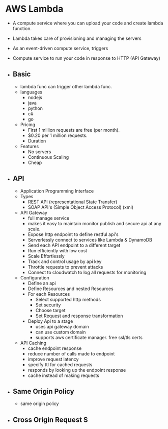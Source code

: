# AWS Lambda
- A compute service where you can upload your code and create lambda function.
- Lambda takes care of provisioning and managing the servers
- As an event-driven compute service, triggers
- Compute service to run your code in response to HTTP (API Gateway)

- ## Basic
    - lambda func can trigger other lambda func.
    - languages
        - nodejs
        - java
        - python
        - c#
        - go
    - Pricing
        - First 1 million requests are free (per month).
        - $0.20 per 1 million requests.
        - Duration
    - Features
        - No servers
        - Continuous Scaling
        - Cheap
- ## API
    - Application Programming Interface
    - Types
        - REST API (representational State Transfer)
        - SOAP API's (Simple Object Access Protocol) (xml)
    - API Gateway
        - full manage service
        - makes it easy to maintain monitor publish and secure api at any scale.
        - Expose http endpoint to define restful api's
        - Serverlessly connect to services like Lambda & DynamoDB
        - Send each API endpoint to a different target
        - Run efficiently with low cost
        - Scale Effortlessly
        - Track and control usage by api key
        - Throttle requests to prevent attacks
        - Connect to cloudwatch to log all requests for monitoring
    - Configuration
        - Define an api
        - Define Resources and nested Resources
        - For each Resources
            - Select supported http methods
            - Set security
            - Choose target
            - Set Request and response transformation
        - Deploy Api to a stage
            - uses api gateway domain
            - can use custom domain
            - supports aws certificate manager. free ssl/tls certs
    - API Caching
        - cache endpoint response
        - reduce number of calls made to endpoint
        - improve request latency
        - specify ttl for cached requests
        - responds by looking up the endpoint response
        - cache instead of making requests
- ## Same Origin Policy
    - same origin policy
- ## Cross Origin Request S
